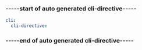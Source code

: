

### -----start of auto generated cli-directive----- ###
``` yaml $(az)
cli:
  cli-directive:
```
### -----end of auto generated cli-directive----- ###